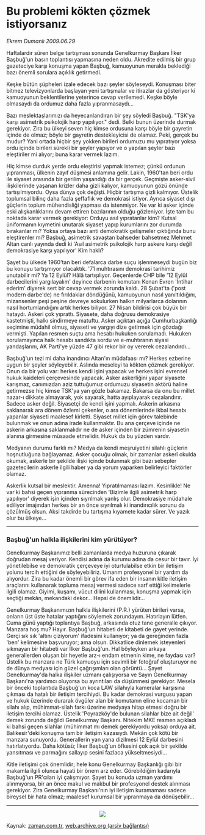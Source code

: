 # Bu problemi kökten çözmek istiyorsanız

*Ekrem Dumanlı 2009.06.29*

<td class="columnist-detail">
<p>Haftalardır süren belge tartışması sonunda Genelkurmay Başkanı İlker Başbuğ'un basın toplantısı yapmasına neden oldu. Akredite edilmiş bir grup gazeteciye karşı konuşma yapan Başbuğ, kamuoyunun merakla beklediği bazı önemli sorulara açıklık getirmedi.</p>
<p>
<div id="haberMetinDiv">
<p>Keşke bütün şüpheleri izale edecek bazı şeyler söyleseydi. Konuşması biter bitmez televizyonlarda başlayan yeni tartışmalar ve itirazlar da gösteriyor ki kamuoyunun beklentilerine yeterince cevap verilemedi. Keşke böyle olmasaydı da ordumuz daha fazla yıpranmasaydı...
<p>Bazı meslektaşlarımızı da heyecanlandıran bir şey söyledi Başbuğ. "TSK'ya karşı asimetrik psikolojik harp yapılıyor." dedi. Belki bunun üzerinde durmak gerekiyor. Zira bu ülkeyi seven hiç kimse ordusuna karşı böyle bir gayretin içinde de olmaz; böyle bir gayretin destekleyicisi de olamaz. Peki, gerçek bu mudur? Yani ortada hiçbir şey yokken birileri ordumuzu mu yıpratıyor yoksa ordu içinde birileri sürekli bir şeyler yapıyor ve o yapılan şeyler bazı eleştiriler mi alıyor; buna karar vermek lazım.
<p>Hiç kimse durduk yerde ordu eleştirisi yapmak istemez; çünkü ordunun yıpranması, ülkenin zayıf düşmesi anlamına gelir. Lakin, 1960'tan beri ordu ile siyaset arasında bir gerilim yaşandığı da bir gerçek. Geçmişte asker-sivil ilişkilerinde yaşanan krizler daha gizli kalıyor, kamuoyunun gözü önünde tartışılmıyordu. Oysa dünya çok değişti. Hiçbir tartışma gizli kalmıyor. Üstelik toplumsal bilinç daha fazla şeffaflık ve demokrasi istiyor. Ayrıca siyaset dışı güçlerin toplum mühendisliği yapması da istenmiyor. Ne var ki asker içinde eski alışkanlıklarını devam ettiren bazılarının olduğu gözleniyor. İşte tam bu noktada karar vermek gerekiyor: Orduyu asıl yıpratanlar kim? Kutsal üniformanın kıymetini unutarak siyaset yapıp kurumlarını zor durumda bırakanlar mı? Yoksa ortaya bazı anti demokratik gelişmeler çıktığında bunu eleştirenler mi? Başbuğ, asimetrik savaştan bahseder bahsetmez Mehmet Altan canlı yayında dedi ki 'Asıl asimetrik psikolojik harp askere karşı değil demokrasiye karşı yapılıyor' Kim haklı?
<p>Şayet bu ülkede 1960'tan beri defalarca darbe suçu işlenmeseydi bugün biz bu konuyu tartışmıyor olacaktık. '71 muhtırasını demokrasi tarihimiz unutabilir mi? Ya 12 Eylül? Hâlâ tartışılıyor. Geçenlerde CHP bile  '12 Eylül darbecilerini yargılayalım' deyince darbenin komutanı Kenan Evren 'İntihar ederim' diyerek sert bir cevap vermek zorunda kaldı. 28 Şubat'ta ('post modern darbe'de) ne fırıldaklar döndüğünü, kamuoyunun nasıl yanıltıldığını, mizansenler peşi peşine devreye sokulurken halkın milyarlarca dolarının nasıl hortumlandığını artık herkes biliyor. 27 Nisan bildirisi çok büyük bir hataydı. Askeri çok yıprattı. Siyasete, daha doğrusu demokrasiye kastetmişti, halkı sindirmeye matuftu. Asker açıktan açığa Cumhurbaşkanlığı seçimine müdahil olmuş, siyaseti ve yargıyı dize getirmek için gözdağı vermişti. Yapılan resmen suçtu ama hesabı hukuken sorulamadı. Hukuken sorulamayınca halk hesabı sandıkta sordu ve e-muhtıranın siyasi yandaşlarını, AK Parti'ye yüzde 47 gibi rekor bir oy vererek cezalandırdı...
<p>Başbuğ'un tezi mi daha inandırıcı Altan'ın müdafaası mı? Herkes ezberine uygun bir şeyler söyleyebilir.  Aslında meseleyi ta kökten çözmek gerekiyor. Onun da bir yolu var: herkes kendi işini yapacak ve herkes işini evrensel hukuk kaideleri çerçevesinde yapacak. Asker askerliğini yapar siyasete karışmaz, canımızdan aziz tuttuğumuz ordumuzu siyasetin aktörü haline getirmezse hiç kimse TSK'ya yan gözle bakamaz. Bakarsa da onu bu millet nazar-ı dikkate almayarak, yok sayarak, hatta ayıplayarak cezalandırır. Sadece asker değil. Siyasetçi de kendi işini yapmalı. Askerin arkasına saklanarak ara dönem özlemi çekenler, o ara dönemlerinde ikbal hesabı yapanlar siyaseti maalesef kirletti. Siyaset millet için görev talebinde bulunmak ve onun adına irade kullanmaktır. Bu ana çerçeve içinde ne askerin arkasına saklanmalıdır ne de asker içinden bir zümrenin siyasetin alanına girmesine müsaade etmelidir. Hukuk da bu yüzden vardır.
<p>Medyanın durumu farklı mı? Medya da kendi meşruiyetini silahlı güçlerin hoşnutluğuna bağlayamaz. Asker çocuğu olmak, bir zamanlar askerî okulda okumak, askerle bir şekilde ilişki içinde bulunmak gibi bazı sebepler gazetecilerin askerle ilgili haber ya da yorum yaparken belirleyici faktörler olamaz.
<p>Askerlik kutsal bir meslektir. Amenna! Yıpratılmaması lazım. Kesinlikle! Ne var ki bahsi geçen yıpranma sürecinden 'Bizimle ilgili asimetrik harp yapılıyor' diyerek işin içinden sıyrılmak yanlış olur. Demokrasiye müdahale ediliyor imajından herkes bir an önce sıyrılmalı ki inandırıcılık sorunu da çözülmüş olsun. Aksi takdirde bu tartışma kıyamete kadar sürer. Ve yazık olur bu ülkeye... 
<p>
<hr/>
<p><h3>Başbuğ'un halkla ilişkilerini kim yürütüyor?</h3>
<p>Genelkurmay Başkanımız belli zamanlarda medya huzuruna çıkarak doğrudan mesaj veriyor. Kendisi adına da kurumu adına da cesur bir tavır. İyi yönetilebilse ve demokratik çerçeveye iyi oturtulabilse etkin bir iletişim yolunu tercih ettiğini de söyleyebiliriz. Umarım profesyonel bir yardım da alıyordur. Zira bu kadar önemli bir görev ifa eden bir insanın kitle iletişim araçlarını kullanarak topluma mesaj vermesi sadece sarf ettiği kelimelerle ilgili olamaz. Giyimi, kuşamı, vücut dilini kullanması, konuşma yapmak için seçtiği mekân, mekandaki dekor... Hepsi de önemlidir...
<p>Genelkurmay Başkanımızın halkla ilişkilerini (P.R.) yürüten birileri varsa, onların üst üste hatalar yaptığını söylemek zorundayım. Hatırlayın lütfen. Cuma günü yaptığı toplantıya Başbuğ, arkasında otuz tane generalle çıkıyor. Manzara hoş mu? Hayır. Başbuğ'un hitabeti de kitabeti de gayet yerinde. Gerçi sık sık 'altını çiziyorum' ifadesini kullanıyor; ya da gereğinden fazla 'ben' kelimesine başvuruyor; ama olsun. Dikkatlice dinlemek isteyenleri sıkmayan bir hitabeti var İlker Başbuğ'un. Hal böyleyken arkaya generallerden oluşan bir heyetle arz-ı endam etmenin kime, ne faydası var? Üstelik bu manzara ne Türk kamuoyu için sevimli bir fotoğraf oluşturuyor ne de dünya medyası için güzel çağrışımları olan görüntü... Şayet Genelkurmay'da halka ilişkiler uzmanı çalışıyorsa ve Sayın Genelkurmay Başkanı'na yardımcı oluyorsa bu ayrıntıları da düşünmesi gerekiyor. Mesela bir önceki toplantıda Başbuğ'un koca LAW silahıyla kameralar karşısına çıkması da hatalı bir iletişim tercihiydi. Bu kadar demokrasi vurgusu yapan ve hukuk üzerinde durarak övgüler alan bir komutanın eline kocaman bir silahı alıp, mühimmat-silah farkı üzerine medyaya hitap etmesi doğru bir iletişim tercihi olamaz. Üstelik 'Poyrazköy'de bulunan silahlar bize ait değil' demek zorunda değildi Genelkurmay Başkanı. Nitekim MKE resmen açıkladı ki bahsi geçen silahlar (mühimmat mı demek gerekiyordu yoksa) orduya ait. Balıkesir'deki konuşma tam bir iletişim kazasıydı. Mekân çok kötü bir manzara sunuyordu. Generallerin yan yana dizilmesi 12 Eylül darbesini hatırlatıyordu. Daha kötüsü; İlker Başbuğ'un öfkesini çok açık bir şekilde yansıtması ve parmağını sallayıp sesini fazlaca yükseltmesiydi...
<p>Kitle iletişimi çok önemlidir; hele konu Genelkurmay Başkanlığı gibi bir makamla ilgili olunca hayati bir önem arz eder. Görebildiğim kadarıyla Başbuğ'un PR'cıları iyi çalışmıyor. Şayet bu konuda uzman yardımı alınmıyorsa, bir an önce makul ve makbul bir profesyonel destek alınması gerekiyor. Zira Genelkurmay Başkanı'nın iyi iletişim kuramaması sadece bireysel bir hata olmaz; maalesef kurumsal bir yıpranmaya da dönüşebilir...    
  

<p><hr/>
<p><p align="center"><img border="0" src="http://web.archive.org/web/20110105110259im_/http://medya.zaman.com.tr/2009/06/29/tiraj.gif"/>
<p></p></p></p></p></p></p></p></p></p></p></p></p></p></p></p></p></div>
</p>
<a href="http://web.archive.org/web/20110105110259/mailto:e.dumanli@zaman.com.tr">
</a></td>

Kaynak: [zaman.com.tr](http://zaman.com.tr/yazar.do?yazino=863914), [web.archive.org (arşiv bağlantısı)](http://web.archive.org/web/20110105110259/http://www.zaman.com.tr/yazar.do?yazino=863914)
